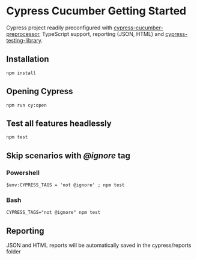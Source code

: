 # Cypress Cucumber Getting Started

Cypress project readily preconfigured with [cypress-cucumber-preprocessor](https://github.com/badeball/cypress-cucumber-preprocessor), TypeScript support, reporting (JSON, HTML) and [cypress-testing-library](https://github.com/testing-library/cypress-testing-library).

## Installation

```shell
npm install
```

## Opening Cypress

```shell
npm run cy:open
```

## Test all features headlessly

```shell
npm test
```

## Skip scenarios with _@ignore_ tag

### Powershell
```
$env:CYPRESS_TAGS = 'not @ignore' ; npm test
```

### Bash
```
CYPRESS_TAGS="not @ignore" npm test
```

## Reporting
JSON and HTML reports will be automatically saved in the cypress/reports folder